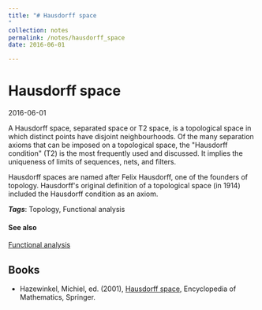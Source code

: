 ```yaml
---
title: "# Hausdorff space
"
collection: notes
permalink: /notes/hausdorff_space
date: 2016-06-01

---
```


# Hausdorff space

2016-06-01

A Hausdorff space, separated space or T2 space, is a topological space in which distinct points have disjoint neighbourhoods. Of the many separation axioms that can be imposed on a topological space, the "Hausdorff condition" (T2) is the most frequently used and discussed. It implies the uniqueness of limits of sequences, nets, and filters.

Hausdorff spaces are named after Felix Hausdorff, one of the founders of topology. Hausdorff's original definition of a topological space (in 1914) included the Hausdorff condition as an axiom.

***Tags***: Topology, Functional analysis

#### See also
[Functional analysis](/notes/functional_analysis)



## Books
* Hazewinkel, Michiel, ed. (2001), [Hausdorff space](), Encyclopedia of Mathematics, Springer.


